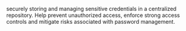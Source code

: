 securely storing and managing sensitive credentials in a centralized repository.
Help prevent unauthorized access, enforce strong access controls and mitigate risks associated with password management.

